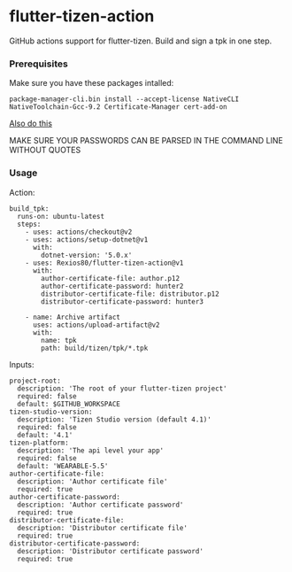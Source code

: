 # flutter-tizen-action
GitHub actions support for flutter-tizen. Build and sign a tpk in one step.

### Prerequisites

Make sure you have these packages intalled:

`package-manager-cli.bin install --accept-license NativeCLI NativeToolchain-Gcc-9.2 Certificate-Manager cert-add-on`

[Also do this](https://docs.tizen.org/application/dotnet/tutorials/certificates/creating-certificates/)

MAKE SURE YOUR PASSWORDS CAN BE PARSED IN THE COMMAND LINE WITHOUT QUOTES

### Usage

Action:

```
build_tpk:
  runs-on: ubuntu-latest
  steps:
    - uses: actions/checkout@v2
    - uses: actions/setup-dotnet@v1
      with:
        dotnet-version: '5.0.x'
    - uses: Rexios80/flutter-tizen-action@v1
      with:
        author-certificate-file: author.p12
        author-certificate-password: hunter2
        distributor-certificate-file: distributor.p12
        distributor-certificate-password: hunter3

    - name: Archive artifact
      uses: actions/upload-artifact@v2
      with:
        name: tpk
        path: build/tizen/tpk/*.tpk
```

Inputs:

```
project-root:
  description: 'The root of your flutter-tizen project'
  required: false
  default: $GITHUB_WORKSPACE
tizen-studio-version:
  description: 'Tizen Studio version (default 4.1)'
  required: false
  default: '4.1'
tizen-platform:
  description: 'The api level your app'
  required: false
  default: 'WEARABLE-5.5'
author-certificate-file:
  description: 'Author certificate file'
  required: true
author-certificate-password:
  description: 'Author certificate password'
  required: true
distributor-certificate-file:
  description: 'Distributor certificate file'
  required: true
distributor-certificate-password:
  description: 'Distributor certificate password'
  required: true
```
